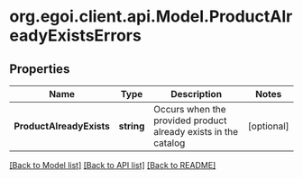 # org.egoi.client.api.Model.ProductAlreadyExistsErrors
## Properties

Name | Type | Description | Notes
------------ | ------------- | ------------- | -------------
**ProductAlreadyExists** | **string** | Occurs when the provided product already exists in the catalog | [optional] 

[[Back to Model list]](../README.md#documentation-for-models) [[Back to API list]](../README.md#documentation-for-api-endpoints) [[Back to README]](../README.md)

